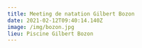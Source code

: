 ```yaml
---
title: Meeting de natation Gilbert Bozon
date: 2021-02-12T09:40:14.140Z
image: /img/bozon.jpg
lieu: Piscine Gilbert Bozon
---
```

